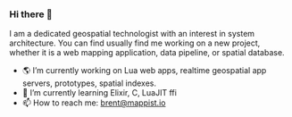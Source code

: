 ### Hi there 👋


I am a dedicated geospatial technologist with an interest in system architecture. You can find usually find me working on a new project, whether it is a web mapping application, data pipeline, or spatial database.

- 🌎 I’m currently working on Lua web apps, realtime geospatial app servers, prototypes, spatial indexes.
- 🌱 I’m currently learning Elixir, C, LuaJIT ffi
- 📫 How to reach me: brent@mappist.io

